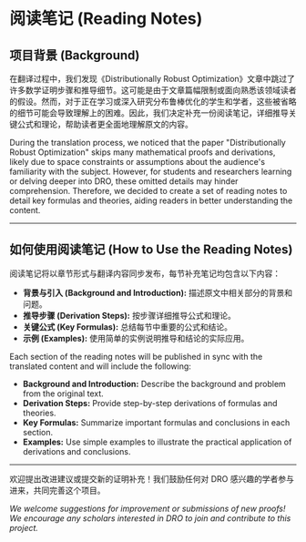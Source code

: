 # 阅读笔记 (Reading Notes)

## 项目背景 (Background)

在翻译过程中，我们发现《Distributionally Robust Optimization》文章中跳过了许多数学证明步骤和推导细节。这可能是由于文章篇幅限制或面向熟悉该领域读者的假设。然而，对于正在学习或深入研究分布鲁棒优化的学生和学者，这些被省略的细节可能会导致理解上的困难。因此，我们决定补充一份阅读笔记，详细推导关键公式和理论，帮助读者更全面地理解原文的内容。

During the translation process, we noticed that the paper "Distributionally Robust Optimization" skips many mathematical proofs and derivations, likely due to space constraints or assumptions about the audience's familiarity with the subject. However, for students and researchers learning or delving deeper into DRO, these omitted details may hinder comprehension. Therefore, we decided to create a set of reading notes to detail key formulas and theories, aiding readers in better understanding the content.

---
## 如何使用阅读笔记 (How to Use the Reading Notes)

阅读笔记将以章节形式与翻译内容同步发布，每节补充笔记均包含以下内容：

- **背景与引入 (Background and Introduction):** 描述原文中相关部分的背景和问题。
- **推导步骤 (Derivation Steps):** 按步骤详细推导公式和理论。
- **关键公式 (Key Formulas):** 总结每节中重要的公式和结论。
- **示例 (Examples):** 使用简单的实例说明推导和结论的实际应用。

Each section of the reading notes will be published in sync with the translated content and will include the following:

- **Background and Introduction:** Describe the background and problem from the original text.
- **Derivation Steps:** Provide step-by-step derivations of formulas and theories.
- **Key Formulas:** Summarize important formulas and conclusions in each section.
- **Examples:** Use simple examples to illustrate the practical application of derivations and conclusions.
---

欢迎提出改进建议或提交新的证明补充！我们鼓励任何对 DRO 感兴趣的学者参与进来，共同完善这个项目。

*We welcome suggestions for improvement or submissions of new proofs! We encourage any scholars interested in DRO to join and contribute to this project.*
